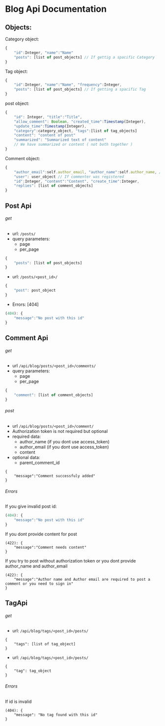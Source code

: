 # Blog Api Documentation

## Objects:

Category object:
```javascript
{
	"id":Integer, "name":"Name"
	"posts": [list of post_objects] // If gettig a spacific Category
}
```


Tag object:

```javascript
{
	"id":Integer, "name":"Name", "frequency":Integer,
	"posts": [list of post_objects] // If getting a spacific Tag
}
```

post object:

```javascript
{
	"id": Integer, "title":"Title",
    "allow_comment": Boolean, "created_time":Timestamp(Integer),
    "update_time":Timestamp(Integer),
    "category":category_object, "tags":[list of tag_objects]
    "content": "content of post"
    "summarized": "Summarized text of content"
    // We have summarized or content ( not both together )
}
```

Comment object:
```javascript
{	
    "author_email":self.author_email, "author_name":self.author_name, // If commenter wasn"t registed user
    "user": user_object // If commenter was registered
    "id":Integer, "content":"Content", "create_time":Integer,
    "replies": [list of comment_objects]
}
```

## Post Api

###### get

* url: ```/posts/```
* query parameters:
	* page
	* per_page

```javascript
{
	"posts": [list of post_objects]
}
```

* url: ```/posts/<post_id>/```

```javascript
{
	"post": post_object
}
```

* Errors: [404]

```javascript
(404): {
	"message":"No post with this id"
}
```

## Comment Api

###### get

* url ```/api/blog/posts/<post_id>/comments/```
* query parameters:
	* page
	* per_page

```javascript
{
	"comment": [list of comment_objects]
}
```

###### post

* url ```/api/blog/posts/<post_id>/comment/```
* Authorization token is not required but optional
* required data:
	* author_name (if you dont use access_token)
	* author_email (if you dont use access_token)
	* content
* optional data:
	* parent_comment_id

```
{
	"message":"Comment successfuly added"
}
```

###### Errors

If you give invalid post id:

```javascript
(404): {
	"message":"No post with this id"
}
```

If you dont provide content for post

```
(422): {
	"message":"Comment needs content"
}
```

If you try to post without authorization token or you dont provide author_name and author_email

```
(422): {
	"message":"Author name and Author email are required to post a comment or you need to sign in"
}
```

## TagApi

###### get

* url: ```/api/blog/tags/<post_id>/posts/```

```
{
	"tags": [list of tag_object]
}
```

* url: ```/api/blog/tags/<post_id>/posts/```

```
{
	"tag": tag_object
}
```

###### Errors

If id is invalid

```
(404): {
	"message": "No tag found with this id"
}
```